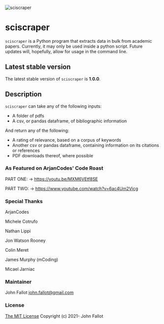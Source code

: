 
![sciscraper](https://github.com/Pathos315/actions/workflows/tests.yml/badge.svg)

# sciscraper
```sciscraper``` is a Python program that extracts data in bulk from academic papers. Currently, it may only be used inside a python script.
Future updates will, hopefully, allow for usage in the command line.

## Latest stable version
The latest stable version of ```sciscraper``` is **1.0.0**.

## Description
```sciscraper``` can take any of the following inputs:
- A folder of pdfs
- A csv, or pandas dataframe, of bibliographic information

And return any of the following:
- A rating of relevance, based on a corpus of keywords
- Another csv or pandas dataframe, containing information on its citations or references
- PDF downloads thereof, where possible

### As Featured on ArjanCodes' Code Roast

PART ONE: -> https://youtu.be/MXM6VEtf8SE

PART TWO: -> https://www.youtube.com/watch?v=6ac4Um2Vicg

### Special Thanks

ArjanCodes

Michele Cotrufo

Nathan Lippi

Jon Watson Rooney

Colin Meret

James Murphy (mCoding)

Micael Jarniac


### Maintainer
John Fallot
john.fallot@gmail.com

### License
[The MIT License](https://opensource.org/licenses/MIT)
Copyright (c) 2021-
John Fallot
